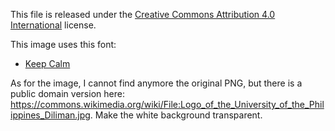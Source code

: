This file is released under the [Creative Commons Attribution 4.0 International](https://creativecommons.org/licenses/by/4.0/) license.

This image uses this font:
  - [Keep Calm](https://www.dafont.com/keep-calm.font)

As for the image, I cannot find anymore the original PNG, but there is a public domain version here: https://commons.wikimedia.org/wiki/File:Logo_of_the_University_of_the_Philippines_Diliman.jpg. Make the white background transparent.
